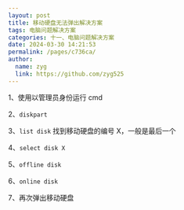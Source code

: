 ```yaml
---
layout: post
title: 移动硬盘无法弹出解决方案
tags: 电脑问题解决方案
categories: 十一、电脑问题解决方案
date: 2024-03-30 14:21:53
permalink: /pages/c736ca/
author: 
  name: zyg
  link: https://github.com/zyg525
---
```




1、使用以管理员身份运行 cmd

2、`diskpart`

3、`list disk` 找到移动硬盘的编号 X，一般是最后一个

4、`select disk X`

5、`offline disk`

6、`online disk`

7、再次弹出移动硬盘